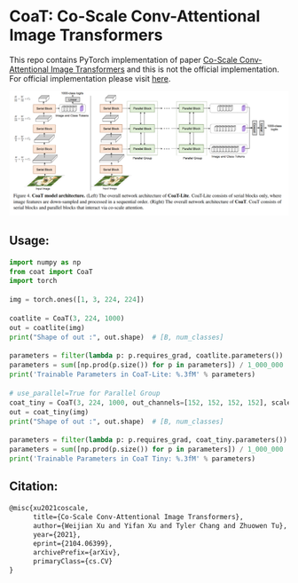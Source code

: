 # CoaT: Co-Scale Conv-Attentional Image Transformers
This repo contains PyTorch implementation of paper [Co-Scale Conv-Attentional Image Transformers](https://arxiv.org/abs/2104.06399)
and this is not the official implementation. For official implementation please visit [here](https://github.com/mlpc-ucsd/CoaT).

![](model.PNG)


## Usage:
```python
import numpy as np
from coat import CoaT
import torch

img = torch.ones([1, 3, 224, 224])

coatlite = CoaT(3, 224, 1000)
out = coatlite(img)
print("Shape of out :", out.shape)  # [B, num_classes]

parameters = filter(lambda p: p.requires_grad, coatlite.parameters())
parameters = sum([np.prod(p.size()) for p in parameters]) / 1_000_000
print('Trainable Parameters in CoaT-Lite: %.3fM' % parameters)

# use_parallel=True for Parallel Group
coat_tiny = CoaT(3, 224, 1000, out_channels=[152, 152, 152, 152], scales=[4, 4, 4, 4], use_parallel=True) 
out = coat_tiny(img)
print("Shape of out :", out.shape)  # [B, num_classes]

parameters = filter(lambda p: p.requires_grad, coat_tiny.parameters())
parameters = sum([np.prod(p.size()) for p in parameters]) / 1_000_000
print('Trainable Parameters in CoaT Tiny: %.3fM' % parameters)
```
## Citation:
```
@misc{xu2021coscale,
      title={Co-Scale Conv-Attentional Image Transformers}, 
      author={Weijian Xu and Yifan Xu and Tyler Chang and Zhuowen Tu},
      year={2021},
      eprint={2104.06399},
      archivePrefix={arXiv},
      primaryClass={cs.CV}
}
```
